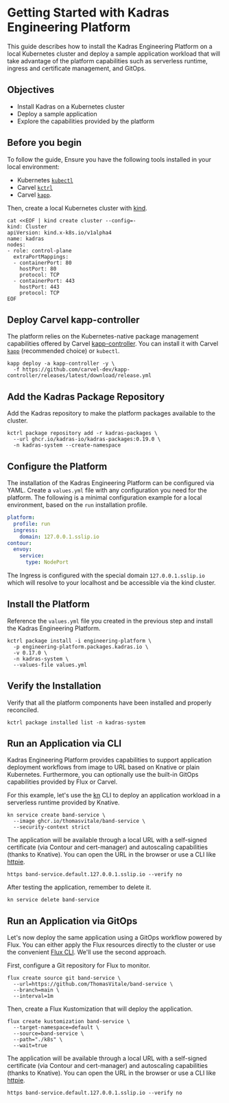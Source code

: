 # Getting Started with Kadras Engineering Platform

This guide describes how to install the Kadras Engineering Platform on a local Kubernetes cluster and deploy a sample application workload that will take advantage of the platform capabilities such as serverless runtime, ingress and certificate management, and GitOps.

## Objectives

* Install Kadras on a Kubernetes cluster
* Deploy a sample application
* Explore the capabilities provided by the platform

## Before you begin

To follow the guide, Ensure you have the following tools installed in your local environment:

* Kubernetes [`kubectl`](https://kubectl.docs.kubernetes.io/installation/kubectl)
* Carvel [`kctrl`](https://carvel.dev/kapp-controller/docs/latest/install)
* Carvel [`kapp`](https://carvel.dev/kapp-controller/docs/latest/install/#installing-kapp-controller-cli-kctrl).

Then, create a local Kubernetes cluster with [kind](https://kind.sigs.k8s.io).

```shell
cat <<EOF | kind create cluster --config=-
kind: Cluster
apiVersion: kind.x-k8s.io/v1alpha4
name: kadras
nodes:
- role: control-plane
  extraPortMappings:
  - containerPort: 80
    hostPort: 80
    protocol: TCP
  - containerPort: 443
    hostPort: 443
    protocol: TCP
EOF
```

## Deploy Carvel kapp-controller

The platform relies on the Kubernetes-native package management capabilities offered by Carvel [kapp-controller](https://carvel.dev/kapp-controller). You can install it with Carvel [`kapp`](https://carvel.dev/kapp/docs/latest/install) (recommended choice) or `kubectl`.

```shell
kapp deploy -a kapp-controller -y \
  -f https://github.com/carvel-dev/kapp-controller/releases/latest/download/release.yml
```

## Add the Kadras Package Repository

Add the Kadras repository to make the platform packages available to the cluster.

  ```shell
  kctrl package repository add -r kadras-packages \
    --url ghcr.io/kadras-io/kadras-packages:0.19.0 \
    -n kadras-system --create-namespace
  ```

## Configure the Platform

The installation of the Kadras Engineering Platform can be configured via YAML. Create a `values.yml` file with any configuration you need for the platform. The following is a minimal configuration example for a local environment, based on the `run` installation profile.

```yaml title="values.yml"
platform:
  profile: run
  ingress:
    domain: 127.0.0.1.sslip.io
contour:
  envoy:
    service:
      type: NodePort
```

The Ingress is configured with the special domain `127.0.0.1.sslip.io` which will resolve to your localhost and be accessible via the kind cluster.

## Install the Platform

Reference the `values.yml` file you created in the previous step and install the Kadras Engineering Platform.

  ```shell
  kctrl package install -i engineering-platform \
    -p engineering-platform.packages.kadras.io \
    -v 0.17.0 \
    -n kadras-system \
    --values-file values.yml
  ```

## Verify the Installation

Verify that all the platform components have been installed and properly reconciled.

  ```shell
  kctrl package installed list -n kadras-system
  ```

## Run an Application via CLI

Kadras Engineering Platform provides capabilities to support application deployment workflows from image to URL based on Knative or plain Kubernetes. Furthermore, you can optionally use the built-in GitOps capabilities provided by Flux or Carvel.

For this example, let's use the [kn](https://knative.dev/docs/client) CLI to deploy an application workload in a serverless runtime provided by Knative.

```shell
kn service create band-service \
  --image ghcr.io/thomasvitale/band-service \
  --security-context strict
```

The application will be available through a local URL with a self-signed certificate (via Contour and cert-manager) and autoscaling capabilities (thanks to Knative). You can open the URL in the browser or use a CLI like [httpie](https://httpie.io).

```shell
https band-service.default.127.0.0.1.sslip.io --verify no
```

After testing the application, remember to delete it.

```shell
kn service delete band-service
```

## Run an Application via GitOps

Let's now deploy the same application using a GitOps workflow powered by Flux. You can either apply the Flux resources directly to the cluster or use the convenient [Flux CLI](https://fluxcd.io/flux/installation/#install-the-flux-cli). We'll use the second approach.

First, configure a Git repository for Flux to monitor.

```shell
flux create source git band-service \
  --url=https://github.com/ThomasVitale/band-service \
  --branch=main \
  --interval=1m
```

Then, create a Flux Kustomization that will deploy the application.

```shell
flux create kustomization band-service \
  --target-namespace=default \
  --source=band-service \
  --path="./k8s" \
  --wait=true
```

The application will be available through a local URL with a self-signed certificate (via Contour and cert-manager) and autoscaling capabilities (thanks to Knative). You can open the URL in the browser or use a CLI like [httpie](https://httpie.io).

```shell
https band-service.default.127.0.0.1.sslip.io --verify no
```
